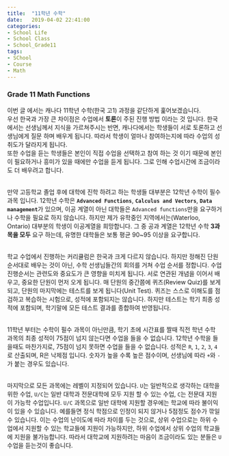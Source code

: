 ```yaml
---
title:  "11학년 수학"
date:   2019-04-02 22:41:00
categories:
- School Life
- School Class
- School_Grade11
tags:
- SChool
- Course
- Math
---
```


<h3>Grade 11 Math Functions</h3>

이번 글 에서는 캐나다 11학년 수학(한국 고1) 과정을 같단하게 훑어보겠습니다.<br>
우선 한국과 가장 큰 차이점은 수업에서 <b>토론</b>이 주된 진행 방법 이라는 것 입니다. 한국에서는 선생님께서 지식을 가르쳐주시는 반면, 캐나다에서는 학생들이 서로 토론하고 선생님에게 질문 하며 배우게 됩니다. 따라서 학생이 얼마나 참여하는지에 따라 수업의 성취도가 달라지게 됩니다.<br>
또한 수업을 듣는 학생들은 본인이 직접 수업을 선택하고 참여 하는 것 이기 때문에 본인이 필요하거나 흥미가 있을 때에만 수업을 듣게 됩니다. 그로 인해 수업시간에 조금이라도 더 배우려고 합니다.<br><br>

만약 고등학교 졸업 후에 대학에 진학 하려고 하는 학생들 대부분은 12학년 수학이 필수 과목 입니다. 12학년 수학은 <b>`Advanced Functions`</b>, <b>`Calculus and Vectors`</b>, <b>`Data management`</b>가 있으며, 이공 계열이 아닌 대학들은 `Advanced functions`만을 요구하거나 수학을 필요로 하지 않습니다. 하지만 제가 유학중인 지역에서는(Waterloo, Ontario) 대부분의 학생이 이공계열을 희망합니다. 그 중 공과 계열은 12학년 수학 <b>3과목을 모두</b> 요구 하는데, 유명한 대학들은 보통 평균 90~95 이상을 요구합니다.<br><br>

학교 수업에서 진행하는 커리큘럼은 한국과 크게 다르지 않습니다. 하지만 정해진 단원 순서대로 배우는 것이 아닌, 수학 선생님들간의 회의를 거쳐 수업 순서를 정합니다. 수업 진행순서는 관련도와 중요도가 큰 영향을 미치게 됩니다. 서로 연관된 개념을 이어서 배우고, 중요한 단원이 먼저 오게 됩니다. 매 단원의 중간쯤에 퀴즈(Review Quiz)를 보게되고, 단원의 마지막에는 테스트를 보게 됩니다(Unit Test). 퀴즈는 스스로 이해도를 점검하고 복습하는 시험으로, 성적에 포함되지는 않습니다. 하지만 테스트는 학기 최종 성적에 포함되며, 학기말에 모든 테스트 결과를 종합하여 반영됩니다.<br><br>

11학년 부터는 수학이 필수 과목이 아닌만큼, 학기 초에 시간표를 짤때 직전 학년 수학 과목의 최종 성적이 75점이 넘지 않는다면 수업을 들을 수 없습니다. 12학년 수학을 들을때도 마찬가지로, 75점이 넘지 못하면 수업을 들을 수 없습니다. 성적은 `R`, `1`, `2`, `3`, `4`로 산출되며, R은 낙제점 입니다. 숫자가 높을 수록 높은 점수이며, 선생님에 따라 `+`와 `-`가 붙는 경우도 있습니다.<br><br>

마지막으로 모든 과목에는 레벨이 지정되어 있습니다. `U`는 일반적으로 생각하는 대학을 위한 수업, `U/C`는 일반 대학과 전문대학에 모두 지원 할 수 있는 수업, `C`는 전문대 지원이 가능학 수업입니다. `U/C` 과목으로 일반 대학에 지원할 경우에는 학교에 따라 불이익이 있을 수 있습니다. 예를들면 정식 학점으로 인정이 되지 않거나 5점정도 점수가 깎일 수 있습니다. 이는 수업의 난이도에 따라 차이를 두는 것으로, 상위 수업으로는 하위 수업에서 지원할 수 있는 학교들에 지원이 가능하지만, 하위 수업에서 상위 수업의 학교들에 지원을 불가능합니다. 따라서 대학교에 지원하려는 마음이 조금이라도 있는 분들은 `U` 수업을 듣는것이 좋습니다.
